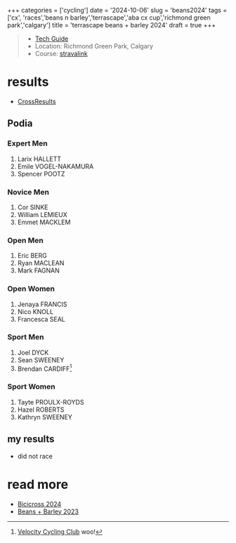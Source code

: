 +++
categories = ['cycling']
date = '2024-10-06'
slug = 'beans2024'
tags = ['cx', 'races','beans n barley','terrascape','aba cx cup','richmond green park','calgary']
title = 'terrascape beans + barley 2024'
draft = true
+++

> * [Tech Guide](https://docs.google.com/document/d/14TC_JQ_0UHXIeUC2A2GDj4qrjsn_0yLm/edit?usp=drive_link&ouid=112771773257821591715&rtpof=true&sd=true)
> * Location: Richmond Green Park, Calgary
> * Course: [stravalink](http://www.strava.com/segments/35616154)




# results

* [CrossResults](https://www.crossresults.com/race/11830)

## Podia

### Expert Men

1. Larix HALLETT
2. Emile VOGEL-NAKAMURA
3. Spencer POOTZ

### Novice Men

1. Cor SINKE
2. William LEMIEUX
3. Emmet MACKLEM

### Open Men

1. Eric BERG
2. Ryan MACLEAN
3. Mark FAGNAN

### Open Women

1. Jenaya FRANCIS
2. Nico KNOLL
3. Francesca SEAL

### Sport Men

1. Joel DYCK
2. Sean SWEENEY
3. Brendan CARDIFF[^1]

[^1]: [Velocity Cycling Club](../vcc/) woo!

### Sport Women

1. Tayte PROULX-ROYDS
2. Hazel ROBERTS
3. Kathryn SWEENEY

## my results

* did not race

# read more

* [Bicicross 2024](../bicicross2024/)
* [Beans + Barley 2023](../beans2023/)